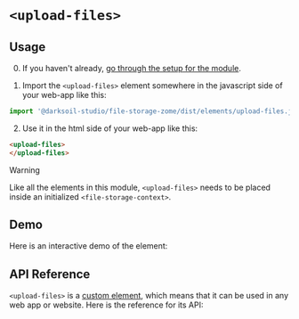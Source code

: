 # `<upload-files>`

## Usage

0. If you haven't already, [go through the setup for the module](/setup).

1. Import the `<upload-files>` element somewhere in the javascript side of your web-app like this:

```js
import '@darksoil-studio/file-storage-zome/dist/elements/upload-files.js'
```

2. Use it in the html side of your web-app like this:

```html
<upload-files>
</upload-files>
```

> [!WARNING]
> Like all the elements in this module, `<upload-files>` needs to be placed inside an initialized `<file-storage-context>`.

## Demo

Here is an interactive demo of the element:

<element-demo>
</element-demo>

<script setup>
import { onMounted } from "vue";
import { decodeHashFromBase64, encodeHashToBase64 } from '@holochain/client';
import { render } from "lit";
import { html, unsafeStatic } from "lit/static-html.js";

import { FileStorageZomeMock } from "../../ui/src/mocks.ts";
import { FileStorageClient } from "../../ui/src/file-storage-client.ts";

onMounted(async () => {
  // Elements need to be imported on the client side, not the SSR side
  // Reference: https://vitepress.dev/guide/ssr-compat#importing-in-mounted-hook
  await import('@api-viewer/docs/lib/api-docs.js');
  await import('@api-viewer/demo/lib/api-demo.js');
  if (!customElements.get('file-storage-context')) await import('../../ui/src/elements/file-storage-context.ts');
  if (!customElements.get('upload-files')) await import('../../ui/src/elements/upload-files.ts');
  
  render(html`
    <file-storage-context .client=${new FileStorageClient(new FileStorageZomeMock())}>
      <api-demo src="custom-elements.json" only="upload-files" exclude-knobs="store">
        <template data-element="upload-files" data-target="host">
          <upload-files></upload-files>
        </template>
      </api-demo>
     </file-storage-context>
  `, document.querySelector('element-demo'))
  })


</script>

## API Reference

`<upload-files>` is a [custom element](https://web.dev/articles/custom-elements-v1), which means that it can be used in any web app or website. Here is the reference for its API:

<api-docs src="custom-elements.json" only="upload-files">
</api-docs>
